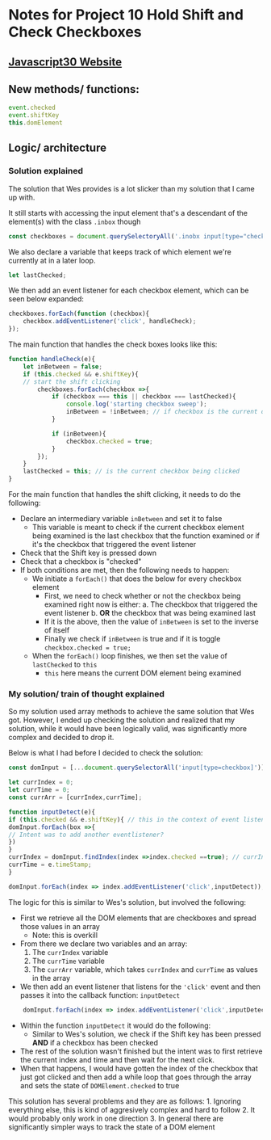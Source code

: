 # Notes for Project 10 Hold Shift and Check Checkboxes

## [Javascript30 Website](https://javascript30.com/)

## New methods/ functions:
```javascript
event.checked
event.shiftKey
this.domElement
```

## Logic/ architecture

### Solution explained

The solution that Wes provides is a lot slicker than my solution that I came up with. 

It still starts with accessing the input element that's a descendant of the element(s) with the class `.inbox` though
```javascript
const checkboxes = document.querySelectoryAll('.inobx input[type="checkbox"]');
```
We also declare a variable that keeps track of which element we're currently at in a later loop.
```javascript
let lastChecked;
```

We then add an event listener for each checkbox element, which can be seen below expanded:
```javascript
checkboxes.forEach(function (checkbox){
    checkbox.addEventListener('click', handleCheck);
});
```
The main function that handles the check boxes looks like this:
```javascript
function handleCheck(e){
    let inBetween = false; 
    if (this.checked && e.shiftKey){
    // start the shift clicking
        checkboxes.forEach(checkbox =>{ 
            if (checkbox === this || checkbox === lastChecked){
                console.log('starting checkbox sweep'); 
                inBetween = !inBetween; // if checkbox is the current one that's' checked, then set inBetween = the inverse value
            }

            if (inBetween){
                checkbox.checked = true;
            }
        });
    }
    lastChecked = this; // is the current checkbox being clicked
}
```

For the main function that handles the shift clicking, it needs to do the following:
- Declare an intermediary variable `inBetween` and set it to false
    - This variable is meant to check if the current checkbox element being examined is the last checkbox that the function examined or if it's the checkbox that triggered the event listener
- Check that the Shift key is pressed down
- Check that a checkbox is "checked"
- If both conditions are met, then the following needs to happen:
    - We initiate a `forEach()` that does the below for every checkbox element
        - First, we need to check whether or not the checkbox being examined right now is either:
            a. The checkbox that triggered the event listener
            b. **OR** the checkbox that was being examined last
        - If it is the above, then the value of `inBetween` is set to the inverse of itself
        - Finally we check if `inBetween` is true and if it is toggle `checkbox.checked = true;`
    - When the `forEach()` loop finishes, we then set the value of `lastChecked` to `this`
        - `this` here means the current DOM element being examined

### My solution/ train of thought explained

So my solution used array methods to achieve the same solution that Wes got. However, I ended up checking the solution and realized that my solution, while it would have been logically valid, was significantly more complex and decided to drop it. 

Below is what I had before I decided to check the solution:
```javascript
const domInput = [...document.querySelectorAll('input[type=checkbox]')];

let currIndex = 0;
let currTime = 0;
const currArr = [currIndex,currTime];

function inputDetect(e){
if (this.checked && e.shiftKey){ // this in the context of event listeners means the element that triggered the event listener
domInput.forEach(box =>{
// Intent was to add another eventlistener?
})
}
currIndex = domInput.findIndex(index =>index.checked ==true); // currIndex and currTime could be it's own function
currTime = e.timeStamp;
}

domInput.forEach(index => index.addEventListener('click',inputDetect));
```

The logic for this is similar to Wes's solution, but involved the following:
- First we retrieve all the DOM elements that are checkboxes and spread those values in an array
    - Note: this is overkill
- From there we declare two variables and an array:
    1. The `currIndex` variable
    2. The `currTime` variable
    3. The `currArr` variable, which takes `currIndex` and `currTime` as values in the array
- We then add an event listener that listens for the `'click'` event and then passes it into the callback function: `inputDetect`
```javascript
    domInput.forEach(index => index.addEventListener('click',inputDetect));
```
- Within the function `inputDetect` it would do the following:
    - Similar to Wes's solution, we check if the Shift key has been pressed **AND** if a checkbox has been checked
- The rest of the solution wasn't finished but the intent was to first retrieve the current index and time and then wait for the next click.
- When that happens, I would have gotten the index of the checkbox that just got clicked and then add a while loop that goes through the array and sets the state of `DOMElement.checked` to true

This solution has several problems and they are as follows:
    1. Ignoring everything else, this is kind of aggresively complex and hard to follow
    2. It would probably only work in one direction
    3. In general there are significantly simpler ways to track the state of a DOM element

